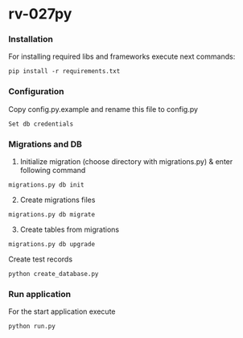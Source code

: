 # rv-027py

### Installation

 For installing required libs and frameworks execute next commands:
```
pip install -r requirements.txt
```
### Configuration

Copy config.py.example and rename this file to config.py
```
Set db credentials
```

### Migrations and DB

1) Initialize migration (choose directory with migrations.py) & enter following command
```
migrations.py db init
```
2) Create migrations files  
```
migrations.py db migrate
```
3) Create tables from migrations  
```
migrations.py db upgrade
```
Create test records  
```
python create_database.py  
```

### Run application

For the start application execute  
```
python run.py  
```
